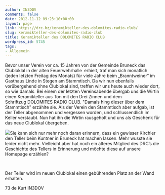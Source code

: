 ```yaml
---
author: IN3DOV
comments: false
date: 2012-11-12 09:23:10+00:00
layout: page
link: https://drc.bz/keramikteller-des-dolomites-radio-club/
slug: keramikteller-des-dolomites-radio-club
title: Keramikteller des DOLOMITES RADIO CLUB
wordpress_id: 5745
tags:
- Allgemein
---
```


Bevor unser Verein vor ca. 15 Jahren von der Gemeinde Bruneck das Clubloklal in der alten Feuerwehrhalle  erhielt, traf man sich monatlich (jeden letzten Freitag des Monats) für viele Jahre beim „Branntweiner“ im Gasthaus Linde in Stegen am Stammtisch. Da wir nun ebenfalls vorübergehend ohne Clublokal sind, treffen wir uns heute auch wieder dort, so wie damals. Bei einem der letzten Vereinsabende übergab uns die Wirtin einen Keramikteller aus Ton mit den Drei Zinnen und dem Schriftzug DOLOMITES RADIO CLUB. "Damals hing dieser über dem Stammtisch" erzählte sie. Als der Verein den Stammtisch aber aufgab, ist der Teller abgenommen und vergessen worden, und schlussendlich im Keller verstaubt. Nun hat ihn die Wirtin rausgeholt und uns als Geschenk für das neue Clublokal übergeben.




[![](https://drc.bz/wp-content/uploads/2012/11/DRC-Teller1-e1352712011460-764x1024.jpg)](https://drc.bz/wp-content/uploads/2012/11/DRC-Teller1.jpg)Sie kann sich nur mehr noch daran erinnern, dass ein gewisser Kirchler den Teller beim Kuntner in Bruneck hat machen lassen. Mehr wusste sie leider nicht mehr. Vielleicht aber hat noch ein älteres Mitglied des DRC’s die Geschichte des Tellers in Erinnerung und möchte diese auf unsere Homepage erzählen?




 




Der Teller wird im neuen Clublokal einen gebührenden Platz an der Wand erhalten.




73 de Kurt IN3DOV
